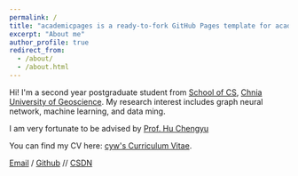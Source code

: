 ```yaml
---
permalink: /
title: "academicpages is a ready-to-fork GitHub Pages template for academic personal websites"
excerpt: "About me"
author_profile: true
redirect_from: 
  - /about/
  - /about.html
---
```


Hi! I'm a second year postgraduate student from [School of CS](https://cs.cug.edu.cn/), [Chnia University of Geoscience](https://www.cug.edu.cn/). My research interest includes graph neural network, machine learning, and data ming.

I am very fortunate to be advised by [Prof. Hu Chengyu](https://www.researchgate.net/profile/Chengyu-Hu)

You can find my CV here: [cyw's Curriculum Vitae](../assets/Curriculum_Vitae.pdf).

[Email](1202221491@cug.edu.cn) / [Github](https://github.com/sum2dou) // [CSDN](https://blog.csdn.net/weixin_45393580?spm=1000.2115.3001.5343)
